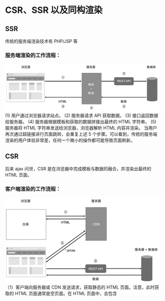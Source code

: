 # CSR、SSR 以及同构渲染
## SSR
传统的服务端渲染技术有 PHP/JSP 等
### 服务端渲染的工作流程：
![image](https://github.com/lhf2/vue-ssr/blob/main/images/ssr.png)
(1) 用户通过浏览器请求站点。
(2) 服务器请求 API 获取数据。
(3) 接口返回数据给服务器。
(4) 服务器根据模板和获取的数据拼接出最终的 HTML 字符串。
(5) 服务器将 HTML 字符串发送给浏览器，浏览器解析 HTML 内容并渲染。
当用户再次通过超链接进行页面跳转，会重复上述 5 个步骤。可以看到，传统的服务端渲染的用户体验非常差，任何一个微小的操作都可能导致页面刷新。

## CSR
后来 ajax 问世，CSR 是在浏览器中完成模板与数据的融合，并渲染出最终的 HTML 页面。
### 客户端渲染的工作流程：
![image](https://github.com/lhf2/vue-ssr/blob/main/images/csr.png)
（1）客户端向服务器或 CDN 发送请求，获取静态的 HTML 页面。注意，此时获取的 HTML 页面通常是空页面。在 HTML 页面中，会包含 <style>、<link> 和 <script> 等标签。
（2）虽然 HTML 页面是空的，但浏览器仍然会解析 HTML 内容。由于HTML 页面中存在 ```<link rel="stylesheet">``` 和 ```<script>``` 等标签，所以浏览器会加载 HTML 中引用的资源，例如 app.css和 app.js。接着，服务器或 CDN 会将相应的资源返回给浏览器，浏览器对 CSS 和 JavaScript 代码进行解释和执行。因为页面的渲染任务是由 JavaScript 来完成的，所以当 JavaScript被解释和执行后，才会渲染出页面内容，即“白屏”结束。但初始渲染出来的内容通常是一个“骨架”，因为还没有请求 API 获取数据。
（3）客户端再通过 AJAX 技术请求 API 获取数据，一旦接口返回数据，客户端就会完成动态内容的渲染，并呈现完整的页面。
当用户再次通过点击“跳转”到其他页面时，浏览器并不会真正的进行跳转动作，即不会进行刷新，而是通过前端路由的方式动态地渲染页面，这对用户的交互体验会非常友好。但是会出现白屏问题；

## SSR VS CSR
SSR：SEO 友好、无白屏问题、占用服务器资源多、用户体验差
CSR：SEO 不友好、有白屏问题、占用服务器资源少、用户体验好

## 同构
同构渲染分为首次渲染（即首次访问或刷新页面）ssr 以及非首次渲染 csr（页面交互）。
同构渲染的“同构”一词的含义是，同样一套代码既可以在服务端运行，也可以在客户端运行。所以需要两个入口分别进行打包；
![image](https://github.com/lhf2/vue-ssr/blob/main/images/同构.jpeg)
每次调用 render 函数进行服务端渲染时，都会为当前请求调用 createSSRApp 函数来创建一个新的应用实例。这是为了避免不同请求共用同一个应用实例所导致的状态污染。
```
// 每个服务端都要生成一个实例
export default ()=>{
    const { app } = createAppInstance()
    const router = createRouterInstance('server')
    app.use(router)
    return {
        app,
        router
    }
}
```
### 执行流程
在服务端，组件会被渲染为静态的 HTML 字符串，并发送给浏览器。浏览器则会渲染由服务端返回的静态的 HTML 内容，并下载打包在静态资源中的组件代码。当下载完毕后，浏览器会解释并执行该组件代码。
当组件代码在客户端执行时，由于页面中已经存在对应的 DOM 元素，所以渲染器并不会执行创建 DOM 元素的逻辑，而是会执行激活操作（引入客户端的脚本文件进行激活）。


### 注意事项
1. 注意组件的生命周期。beforeUpdate、updated、beforeMount、mounted、beforeUnmount、unmounted 等生命周期钩子函数不会在服务端执行。
2. 编写组件代码时，要额外注意代码的跨平台性。通常我们在选择第三方库的时候，会选择支持跨平台的库，例如使用 Axios 作为网络请求库。
3. 特定端的实现。无论在客户端还是在服务端，都应该保证功能的一致性。例如，组件需要读取 cookie 信息。在客户端，我们可以通过 document.cookie 来实现读取；而在服务端，则需要根据请求头来实现读取。所以，很多功能模块需要我们为客户端和服务端分别实现。
4. 避免交叉请求引起的状态污染。状态污染既可以是应用级的，也可以是模块级的。对于应用，我们应该为每一个请求创建一个独立的应用实例。对于模块，我们应该避免使用模块级的全局变量。这是因为在不做特殊处理的情况下，多个请求会共用模块级的全局变量，造成请求间的交叉污染。
5. 仅在客户端渲染组件中的部分内容。这需要我们自行封装<ClientOnly> 组件，被该组件包裹的内容仅在客户端才会被渲染。


# 出现的问题
## 1. Node 端不支持 vue 里面的 style
```
var element = document.createElement("style");
                ^
ReferenceError: document is not defined
```

解决办法：使用 vue-style-loader 代替 style-loader

## 2. 集成路由的时候报错
```
webpack://vue-ssr/./node_modules/vue-router/dist/vue-router.mjs?:503
    const { history, location } = window;
                                  ^
ReferenceError: window is not defined
```

解决办法：使用不同的 history 模式
Client: createWebHistory()
Server: createMemoryHistory()

## 3. 同构要注意路由相关的处理
   /（seo）、静态资源中间件（引用的资源）、*(其他路由)
   老是报错 Hydration completed but contains mismatches. 但不影响项目运行；

    